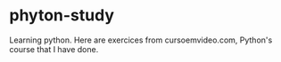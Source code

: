 # phyton-study
Learning python.
Here are exercices from cursoemvideo.com, Python's course that I have done.
